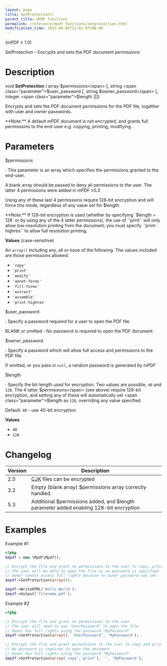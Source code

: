```yaml
---
layout: page
title: SetProtection()
parent_title: mPDF functions
permalink: /reference/mpdf-functions/setprotection.html
modification_time: 2015-08-05T12:01:07+00:00
---
```


(mPDF &ge; 1.0)

SetProtection – Encrypts and sets the PDF document permissions

# Description

void **SetProtection** ( array <span class="parameter">$permissions</span>
[, string <span class="parameter">$user_password</span>
[, string <span class="parameter">$owner_password</span>
[, integer <span class="parameter">$length</span>
]]])

Encrypts and sets the PDF document permissions for the PDF file, together with user and owner passwords.

<div class="alert alert-info" role="alert" markdown="1">
  **Note:** A default mPDF document is not encrypted, and grants full permissions to the end-user e.g.
  copying, printing, modifying.
</div>

# Parameters

<span class="parameter">$permissions</span>

: This parameter is an array which specifies the permissions granted to the end-user.

  A blank array should be passed to deny all permissions to the user. The latter 4 permissions were added in mPDF &ge;5.3 

  Using any of these last 4 permissions require 128-bit encryption and will force this mode, regardless of any value set
  for <span class="parameter">$length</span>.

  <div class="alert alert-info" role="alert" markdown="1">
    **Note:** If 128-bit encryption is used (whether by specifying
    `$length = 128` or by using any of the 4 latter permissions), the use of
    `'print'` will only allow low-resolution printing from the document; you must
    specify `'print-highres'` to allow full resolution printing.
  </div>

  **Values** (case-sensitive)

  An `array()` including any, all or none of the following. The values included are those permissions allowed:

  - `'copy'`
  - `'print'`
  - `'modify'`
  - `'annot-forms'`
  - `'fill-forms'`
  - `'extract'`
  - `'assemble'`
  - `'print-highres'`

<span class="parameter">$user_password</span>

: Specify a password required for a user to open the PDF file.

  <span class="smallblock">BLANK</span> or omitted - No password is required to open the PDF document.

<span class="parameter">$owner_password</span>

: Specify a password which will allow full access and permissions to the PDF file.

  If omitted, or you pass in `null`, a random password is generated by mPDF

<span class="parameter">$length</span>

: Specify the bit-length used for encryption. Two values are possible, `40` and `128`. The 4 latter
  <span class="parameter">$permissions</span> (see above) require 128-bit encryption, and setting any of these will
  automatically set <span class="parameter">$length</span> as `128`, overriding any value specified.

  Default: `40` - use 40-bit encryption

  **Values**

  * `40`
  * `128`

# Changelog

<table class="table">
<thead>
<tr>
  <th>Version</th>
  <th>Description</th>
</tr>
</thead> <tbody>
<tr>
  <td>2.5</td>
  <td><acronym title="Chinese-Japanese-Korean languages">CJK</acronym> files can be encrypted</td>
</tr>
<tr>
  <td>3.2</td>
  <td>Empty (blank array) <span class="parameter">$permissions</span> array correctly handled.</td>
</tr>
<tr>
  <td>5.3</td>
  <td>
    Additional <span class="parameter">$permissions</span> added, and <span class="parameter">$length</span>
    parameter added enabling 128-bit encryption
  </td>
</tr>
</tbody> </table>

# Examples

Example #1

```php
<?php
$mpdf = new \Mpdf\Mpdf();

// Encrypt the file and grant no permissions to the user to copy, print etc.
// The user will be able to open the file as no password is specified
// Owner cannot access full rights because no owner_password was set
$mpdf->SetProtection(array());

$mpdf->WriteHTML('Hello World');
$mpdf->Output('filename.pdf');

```

Example #2

```php
<?php

// Encrypt the file and grant no permissions to the user
// The user will need to use "UserPassword" to open the file
// Owner has full rights using the password "MyPassword"
$mpdf->SetProtection(array(), 'UserPassword', 'MyPassword');

// Encrypt the file and grant permissions to the user to copy and print
// No password is required to open the document
// Owner has full rights using the password "MyPassword"
$mpdf->SetProtection(array('copy','print'), '', 'MyPassword');

```
